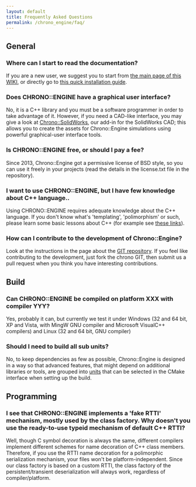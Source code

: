 ```yaml
---
layout: default
title: Frequently Asked Questions
permalink: /chrono_engine/faq/
---
```

General
-------

### Where can I start to read the documentation?

If you are a new user, we suggest you to start from [the main page of
this WIKI](Main_Page "wikilink"), or directly go to [this quick
installation guide](Installation "wikilink").

### Does CHRONO::ENGINE have a graphical user interface?

No, it is a C++ library and you must be a software programmer in order
to take advantage of it. However, if you need a CAD-like interface, you
may give a look at
[Chrono::SolidWorks](ChronoSolidWorks:Introduction "wikilink"), our
add-in for the SolidWorks CAD; this allows you to create the assets for
Chrono::Engine simulations using powerful graphical-user interface
tools.

### Is CHRONO::ENGINE free, or should I pay a fee?

Since 2013, Chrono::Engine got a permissive license of BSD style, so you
can use it freely in your projects (read the details in the license.txt
file in the repository).

### I want to use CHRONO::ENGINE, but I have few knowledge about C++ language..

Using CHRONO::ENGINE requires adequate knowledge about the C++ language.
If you don't know what's 'templating', 'polimorphism' or such, please
learn some basic lessons about C++ (for example see [these
links](http://www.deltaknowledge.com/chronoengine/links.html)).

### How can I contribute to the development of Chrono::Engine?

Look at the instructions in the page about the [GIT
repository](ChronoEngine:GIT_repository "wikilink"). If you feel like
contributing to the development, just fork the chrono GIT, then submit
us a pull request when you think you have interesting contributions.

Build
-----

### Can CHRONO::ENGINE be compiled on platform XXX with compiler YYY?

Yes, probably it can, but currently we test it under Windows (32 and 64
bit, XP and Vista, with MingW GNU compiler and Microsoft VisualC++
compilers) and Linux (32 and 64 bit, GNU compiler)

### Should I need to build all sub units?

No, to keep dependencies as few as possible, Chrono::Engine is designed
in a way so that advanced features, that might depend on additional
libraries or tools, are grouped into
[units](ChronoEngine:Units "wikilink") that can be selected in the CMake
interface when setting up the build.

Programming
-----------

### I see that CHRONO::ENGINE implements a 'fake RTTI' mechanism, mostly used by the class factory. Why doesn't you use the ready-to-use typeid mechanism of default C++ RTTI?

Well, though C symbol decoration is always the same, different compilers
implement different schemes for name decoration of C++ class members.
Therefore, if you use the RTTI name decoration for a polimorphic
serialization mechanism, your files won't be platform-independent. Since
our class factory is based on a custom RTTI, the class factory of the
persistent/transient deserialization will always work, regardless of
compiler/platform.
